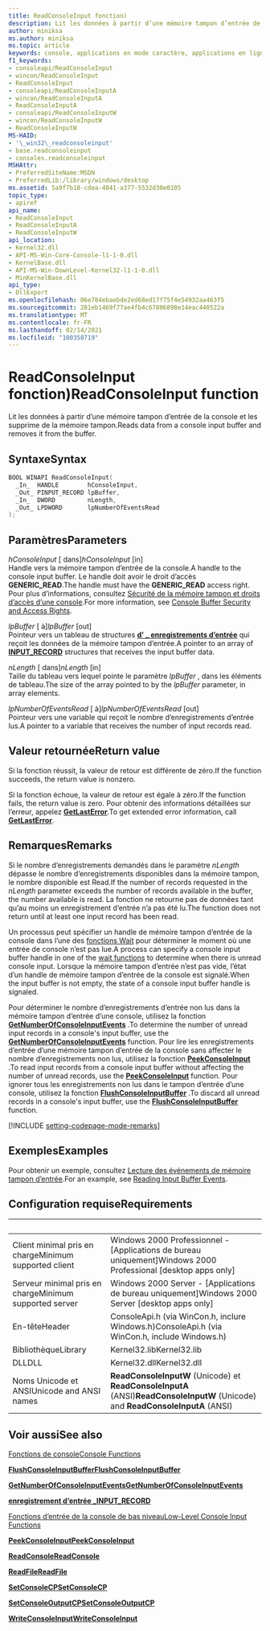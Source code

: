 ```yaml
---
title: ReadConsoleInput fonction)
description: Lit les données à partir d’une mémoire tampon d’entrée de la console et les supprime de la mémoire tampon.
author: miniksa
ms.author: miniksa
ms.topic: article
keywords: console, applications en mode caractère, applications en ligne de commande, applications de terminal, API console
f1_keywords:
- consoleapi/ReadConsoleInput
- wincon/ReadConsoleInput
- ReadConsoleInput
- consoleapi/ReadConsoleInputA
- wincon/ReadConsoleInputA
- ReadConsoleInputA
- consoleapi/ReadConsoleInputW
- wincon/ReadConsoleInputW
- ReadConsoleInputW
MS-HAID:
- '\_win32\_readconsoleinput'
- base.readconsoleinput
- consoles.readconsoleinput
MSHAttr:
- PreferredSiteName:MSDN
- PreferredLib:/library/windows/desktop
ms.assetid: 5a9f7b18-cdea-4041-a377-5532d30e0105
topic_type:
- apiref
api_name:
- ReadConsoleInput
- ReadConsoleInputA
- ReadConsoleInputW
api_location:
- Kernel32.dll
- API-MS-Win-Core-Console-l1-1-0.dll
- KernelBase.dll
- API-MS-Win-DownLevel-Kernel32-l1-1-0.dll
- MinKernelBase.dll
api_type:
- DllExport
ms.openlocfilehash: 06e784ebaebde2ed68ed17f75f4e54932aa463f5
ms.sourcegitcommit: 281eb1469f77ae4fb4c67806898e14eac440522a
ms.translationtype: MT
ms.contentlocale: fr-FR
ms.lasthandoff: 02/14/2021
ms.locfileid: "100358719"
---
```

# <a name="readconsoleinput-function"></a><span data-ttu-id="5caa6-104">ReadConsoleInput fonction)</span><span class="sxs-lookup"><span data-stu-id="5caa6-104">ReadConsoleInput function</span></span>

<span data-ttu-id="5caa6-105">Lit les données à partir d’une mémoire tampon d’entrée de la console et les supprime de la mémoire tampon.</span><span class="sxs-lookup"><span data-stu-id="5caa6-105">Reads data from a console input buffer and removes it from the buffer.</span></span>

## <a name="syntax"></a><span data-ttu-id="5caa6-106">Syntaxe</span><span class="sxs-lookup"><span data-stu-id="5caa6-106">Syntax</span></span>

```C
BOOL WINAPI ReadConsoleInput(
  _In_  HANDLE        hConsoleInput,
  _Out_ PINPUT_RECORD lpBuffer,
  _In_  DWORD         nLength,
  _Out_ LPDWORD       lpNumberOfEventsRead
);
```

## <a name="parameters"></a><span data-ttu-id="5caa6-107">Paramètres</span><span class="sxs-lookup"><span data-stu-id="5caa6-107">Parameters</span></span>

<span data-ttu-id="5caa6-108">*hConsoleInput* \[ dans\]</span><span class="sxs-lookup"><span data-stu-id="5caa6-108">*hConsoleInput* \[in\]</span></span>  
<span data-ttu-id="5caa6-109">Handle vers la mémoire tampon d’entrée de la console.</span><span class="sxs-lookup"><span data-stu-id="5caa6-109">A handle to the console input buffer.</span></span> <span data-ttu-id="5caa6-110">Le handle doit avoir le droit d’accès **GENERIC\_READ**.</span><span class="sxs-lookup"><span data-stu-id="5caa6-110">The handle must have the **GENERIC\_READ** access right.</span></span> <span data-ttu-id="5caa6-111">Pour plus d’informations, consultez [Sécurité de la mémoire tampon et droits d’accès d’une console](console-buffer-security-and-access-rights.md).</span><span class="sxs-lookup"><span data-stu-id="5caa6-111">For more information, see [Console Buffer Security and Access Rights](console-buffer-security-and-access-rights.md).</span></span>

<span data-ttu-id="5caa6-112">*lpBuffer* \[ à\]</span><span class="sxs-lookup"><span data-stu-id="5caa6-112">*lpBuffer* \[out\]</span></span>  
<span data-ttu-id="5caa6-113">Pointeur vers un tableau de structures [**d' \_ enregistrements d’entrée**](input-record-str.md) qui reçoit les données de la mémoire tampon d’entrée.</span><span class="sxs-lookup"><span data-stu-id="5caa6-113">A pointer to an array of [**INPUT\_RECORD**](input-record-str.md) structures that receives the input buffer data.</span></span>

<span data-ttu-id="5caa6-114">*nLength* \[ dans\]</span><span class="sxs-lookup"><span data-stu-id="5caa6-114">*nLength* \[in\]</span></span>  
<span data-ttu-id="5caa6-115">Taille du tableau vers lequel pointe le paramètre *lpBuffer* , dans les éléments de tableau.</span><span class="sxs-lookup"><span data-stu-id="5caa6-115">The size of the array pointed to by the *lpBuffer* parameter, in array elements.</span></span>

<span data-ttu-id="5caa6-116">*lpNumberOfEventsRead* \[ à\]</span><span class="sxs-lookup"><span data-stu-id="5caa6-116">*lpNumberOfEventsRead* \[out\]</span></span>  
<span data-ttu-id="5caa6-117">Pointeur vers une variable qui reçoit le nombre d’enregistrements d’entrée lus.</span><span class="sxs-lookup"><span data-stu-id="5caa6-117">A pointer to a variable that receives the number of input records read.</span></span>

## <a name="return-value"></a><span data-ttu-id="5caa6-118">Valeur retournée</span><span class="sxs-lookup"><span data-stu-id="5caa6-118">Return value</span></span>

<span data-ttu-id="5caa6-119">Si la fonction réussit, la valeur de retour est différente de zéro.</span><span class="sxs-lookup"><span data-stu-id="5caa6-119">If the function succeeds, the return value is nonzero.</span></span>

<span data-ttu-id="5caa6-120">Si la fonction échoue, la valeur de retour est égale à zéro.</span><span class="sxs-lookup"><span data-stu-id="5caa6-120">If the function fails, the return value is zero.</span></span> <span data-ttu-id="5caa6-121">Pour obtenir des informations détaillées sur l’erreur, appelez [**GetLastError**](/windows/win32/api/errhandlingapi/nf-errhandlingapi-getlasterror).</span><span class="sxs-lookup"><span data-stu-id="5caa6-121">To get extended error information, call [**GetLastError**](/windows/win32/api/errhandlingapi/nf-errhandlingapi-getlasterror).</span></span>

## <a name="remarks"></a><span data-ttu-id="5caa6-122">Remarques</span><span class="sxs-lookup"><span data-stu-id="5caa6-122">Remarks</span></span>

<span data-ttu-id="5caa6-123">Si le nombre d’enregistrements demandés dans le paramètre *nLength* dépasse le nombre d’enregistrements disponibles dans la mémoire tampon, le nombre disponible est Read.</span><span class="sxs-lookup"><span data-stu-id="5caa6-123">If the number of records requested in the *nLength* parameter exceeds the number of records available in the buffer, the number available is read.</span></span> <span data-ttu-id="5caa6-124">La fonction ne retourne pas de données tant qu’au moins un enregistrement d’entrée n’a pas été lu.</span><span class="sxs-lookup"><span data-stu-id="5caa6-124">The function does not return until at least one input record has been read.</span></span>

<span data-ttu-id="5caa6-125">Un processus peut spécifier un handle de mémoire tampon d’entrée de la console dans l’une des [fonctions Wait](/windows/win32/sync/wait-functions) pour déterminer le moment où une entrée de console n’est pas lue.</span><span class="sxs-lookup"><span data-stu-id="5caa6-125">A process can specify a console input buffer handle in one of the [wait functions](/windows/win32/sync/wait-functions) to determine when there is unread console input.</span></span> <span data-ttu-id="5caa6-126">Lorsque la mémoire tampon d’entrée n’est pas vide, l’état d’un handle de mémoire tampon d’entrée de la console est signalé.</span><span class="sxs-lookup"><span data-stu-id="5caa6-126">When the input buffer is not empty, the state of a console input buffer handle is signaled.</span></span>

<span data-ttu-id="5caa6-127">Pour déterminer le nombre d’enregistrements d’entrée non lus dans la mémoire tampon d’entrée d’une console, utilisez la fonction [**GetNumberOfConsoleInputEvents**](getnumberofconsoleinputevents.md) .</span><span class="sxs-lookup"><span data-stu-id="5caa6-127">To determine the number of unread input records in a console's input buffer, use the [**GetNumberOfConsoleInputEvents**](getnumberofconsoleinputevents.md) function.</span></span> <span data-ttu-id="5caa6-128">Pour lire les enregistrements d’entrée d’une mémoire tampon d’entrée de la console sans affecter le nombre d’enregistrements non lus, utilisez la fonction [**PeekConsoleInput**](peekconsoleinput.md) .</span><span class="sxs-lookup"><span data-stu-id="5caa6-128">To read input records from a console input buffer without affecting the number of unread records, use the [**PeekConsoleInput**](peekconsoleinput.md) function.</span></span> <span data-ttu-id="5caa6-129">Pour ignorer tous les enregistrements non lus dans le tampon d’entrée d’une console, utilisez la fonction [**FlushConsoleInputBuffer**](flushconsoleinputbuffer.md) .</span><span class="sxs-lookup"><span data-stu-id="5caa6-129">To discard all unread records in a console's input buffer, use the [**FlushConsoleInputBuffer**](flushconsoleinputbuffer.md) function.</span></span>

[!INCLUDE [setting-codepage-mode-remarks](./includes/setting-codepage-mode-remarks.md)]

## <a name="examples"></a><span data-ttu-id="5caa6-130">Exemples</span><span class="sxs-lookup"><span data-stu-id="5caa6-130">Examples</span></span>

<span data-ttu-id="5caa6-131">Pour obtenir un exemple, consultez [Lecture des événements de mémoire tampon d’entrée](reading-input-buffer-events.md).</span><span class="sxs-lookup"><span data-stu-id="5caa6-131">For an example, see [Reading Input Buffer Events](reading-input-buffer-events.md).</span></span>

## <a name="requirements"></a><span data-ttu-id="5caa6-132">Configuration requise</span><span class="sxs-lookup"><span data-stu-id="5caa6-132">Requirements</span></span>

| &nbsp; | &nbsp; |
|-|-|
| <span data-ttu-id="5caa6-133">Client minimal pris en charge</span><span class="sxs-lookup"><span data-stu-id="5caa6-133">Minimum supported client</span></span> | <span data-ttu-id="5caa6-134">Windows 2000 Professionnel - \[Applications de bureau uniquement\]</span><span class="sxs-lookup"><span data-stu-id="5caa6-134">Windows 2000 Professional \[desktop apps only\]</span></span> |
| <span data-ttu-id="5caa6-135">Serveur minimal pris en charge</span><span class="sxs-lookup"><span data-stu-id="5caa6-135">Minimum supported server</span></span> | <span data-ttu-id="5caa6-136">Windows 2000 Server - \[Applications de bureau uniquement\]</span><span class="sxs-lookup"><span data-stu-id="5caa6-136">Windows 2000 Server \[desktop apps only\]</span></span> |
| <span data-ttu-id="5caa6-137">En-tête</span><span class="sxs-lookup"><span data-stu-id="5caa6-137">Header</span></span> | <span data-ttu-id="5caa6-138">ConsoleApi.h (via WinCon.h, inclure Windows.h)</span><span class="sxs-lookup"><span data-stu-id="5caa6-138">ConsoleApi.h (via WinCon.h, include Windows.h)</span></span> |
| <span data-ttu-id="5caa6-139">Bibliothèque</span><span class="sxs-lookup"><span data-stu-id="5caa6-139">Library</span></span> | <span data-ttu-id="5caa6-140">Kernel32.lib</span><span class="sxs-lookup"><span data-stu-id="5caa6-140">Kernel32.lib</span></span> |
| <span data-ttu-id="5caa6-141">DLL</span><span class="sxs-lookup"><span data-stu-id="5caa6-141">DLL</span></span> | <span data-ttu-id="5caa6-142">Kernel32.dll</span><span class="sxs-lookup"><span data-stu-id="5caa6-142">Kernel32.dll</span></span> |
| <span data-ttu-id="5caa6-143">Noms Unicode et ANSI</span><span class="sxs-lookup"><span data-stu-id="5caa6-143">Unicode and ANSI names</span></span> | <span data-ttu-id="5caa6-144">**ReadConsoleInputW** (Unicode) et **ReadConsoleInputA** (ANSI)</span><span class="sxs-lookup"><span data-stu-id="5caa6-144">**ReadConsoleInputW** (Unicode) and **ReadConsoleInputA** (ANSI)</span></span> |

## <a name="see-also"></a><span data-ttu-id="5caa6-145">Voir aussi</span><span class="sxs-lookup"><span data-stu-id="5caa6-145">See also</span></span>

[<span data-ttu-id="5caa6-146">Fonctions de console</span><span class="sxs-lookup"><span data-stu-id="5caa6-146">Console Functions</span></span>](console-functions.md)

[<span data-ttu-id="5caa6-147">**FlushConsoleInputBuffer**</span><span class="sxs-lookup"><span data-stu-id="5caa6-147">**FlushConsoleInputBuffer**</span></span>](flushconsoleinputbuffer.md)

[<span data-ttu-id="5caa6-148">**GetNumberOfConsoleInputEvents**</span><span class="sxs-lookup"><span data-stu-id="5caa6-148">**GetNumberOfConsoleInputEvents**</span></span>](getnumberofconsoleinputevents.md)

[<span data-ttu-id="5caa6-149">**enregistrement d’entrée \_**</span><span class="sxs-lookup"><span data-stu-id="5caa6-149">**INPUT\_RECORD**</span></span>](input-record-str.md)

[<span data-ttu-id="5caa6-150">Fonctions d’entrée de la console de bas niveau</span><span class="sxs-lookup"><span data-stu-id="5caa6-150">Low-Level Console Input Functions</span></span>](low-level-console-input-functions.md)

[<span data-ttu-id="5caa6-151">**PeekConsoleInput**</span><span class="sxs-lookup"><span data-stu-id="5caa6-151">**PeekConsoleInput**</span></span>](peekconsoleinput.md)

[<span data-ttu-id="5caa6-152">**ReadConsole**</span><span class="sxs-lookup"><span data-stu-id="5caa6-152">**ReadConsole**</span></span>](readconsole.md)

[<span data-ttu-id="5caa6-153">**ReadFile**</span><span class="sxs-lookup"><span data-stu-id="5caa6-153">**ReadFile**</span></span>](/windows/win32/api/fileapi/nf-fileapi-readfile)

[<span data-ttu-id="5caa6-154">**SetConsoleCP**</span><span class="sxs-lookup"><span data-stu-id="5caa6-154">**SetConsoleCP**</span></span>](setconsolecp.md)

[<span data-ttu-id="5caa6-155">**SetConsoleOutputCP**</span><span class="sxs-lookup"><span data-stu-id="5caa6-155">**SetConsoleOutputCP**</span></span>](setconsoleoutputcp.md)

[<span data-ttu-id="5caa6-156">**WriteConsoleInput**</span><span class="sxs-lookup"><span data-stu-id="5caa6-156">**WriteConsoleInput**</span></span>](writeconsoleinput.md)